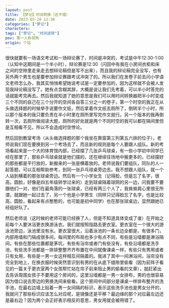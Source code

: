 ```yaml
---
layout: post
title: 【梦记】时间转换（还不错）
date: 2023-05-28 12:30
categories: ["梦记"]
characters: 
tags: ["梦记", "时间逆转"]
pov: 第一人称视角
origin: 个站
---
```


很快就要有一场语文考试和一场辩论赛了，时间是冲突的，考试是中午12:30-1:00（认知中这期间是一个半小时），辩论赛是12:30（闪回中有我在小房间衣柜和床之间的空隙里走来走去想辩论稿但是写不出来），而且我的辩论稿完全没写，也有另外两个男生也是要参加辩论赛跟考试冲突了的。所以我们在发卷子前去问小学语文老师怎么办，我其实悄悄希望她说考试是一定要参加的，因为这样就不会被人发现我辩论稿没写了。她有点含糊其辞，大概是说让我们先考着，可以半小时答完的话就能考完再去。然后我就知道了她的意思是我们可以用时间转换器把半小时变成三个不同的自己在三个分开的空间各自答三分之一的卷子，第一个时空的我正在从头做选择题的时候举手说要作文纸，然后拿着作文纸去厕所了，倒转半个小时，所以那个版本的我只要负责在半小时里在厕所里写完作文就行。另一个版本的我再倒转一次，去厕所做阅读大题，厕所的好处就是两个不同时空的我可以都在隔间里但是互相看不见，所以不会造成时空悖论。

然后回到教室考场（从头做选择题的那个我坐在靠窗第三列第五六排的位子），老师说我们现在要换到另一个考场去了，而且新的规则是每个人要跟人组队。新的考场看起来是一个大的体育馆内部，已经摆了几张乒乓球桌，有一些小学初中同学已经在那里了，那些乒乓球桌就是他们摆的，还在继续往场地中搬更多的，已经摆好的那些都是平行放的，新搬来的一张是横着放的。老师说我们要组队，同队的人一起答题，可以互相帮助参考，到同一张乒乓球桌旁边去。我不想跟人组队，就一个人站到横着的那张球桌旁边。然后有一个小学女生（记得脸，但是忘了名字，很高，圆脸，好像是四五年级转学过来的）走到球桌隔着球网的另一边，问我要不要跟他们一对，他们在最角落的一张球桌，已经有两三个人了，我耸耸肩心里很无所谓，就跟她一起过去了，另一个也是小学男生（同样只记得脸忘了名字，也是比较高，圆脸，看起来有点憨憨的，也可能是初中同学）也在那张球桌边，显然跟她已经组好队了。

然后老师说（这时候的老师可能已经换了人，但是不知道具体变成了谁）在开始之前每个人要沐浴更衣换游泳衣。我们就按照指路去更衣室。更衣室在一个很大的游泳池旁边，泳池里没有水。更衣室很大，沿着泳池的一条长边全都是，有很多门，内部用墙和门隔成很多间，每间里的布局也多少有点不同，有些是沿墙都是淋浴隔间，有些在那些位置都是茅坑，有些有浴帘或者门有些没有，有些沿墙都是洗手池，有些洗手池都是一排排整整齐齐布置在中间就像课桌一样，有些只有男用或者只有女用，有些是一男一女这样相互间隔着的。我进了其中一间淋浴间，浴帘没有完全到地上，在换衣服时候突然意识到有男的在从底下缝隙里偷看（因为前阵子看见的一篇关于更衣室两个女孩帮忙站在帘子前来阻止男的偷看的文章），就赶紧出去告诉周围女孩子不要用这个房间的，这里沿墙都是一男一女排布，男的也很容易因为借口说去旁边的男换洗间来偷看。这个房间中间部分是课桌一样排布整齐的洗手池，在最右边墙上贴着一男一女间隔的标识，表示这些洗手池也是男女分开的，我就问了那些标识应该怎么对应呢，是镜像还是平移？最边缘的那个对应最左边还是最右边？因为两个会正好表示相反的意思，男女用就会被用错了。

